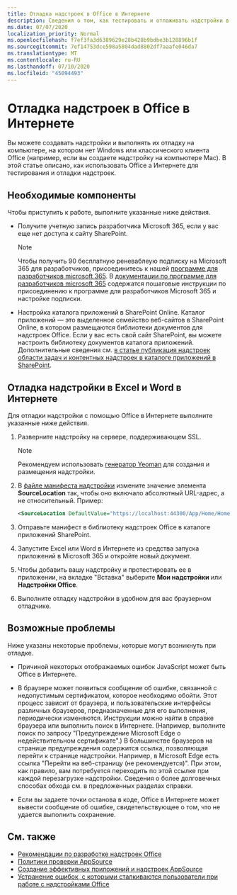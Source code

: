 ```yaml
---
title: Отладка надстроек в Office в Интернете
description: Сведения о том, как тестировать и отлаживать надстройки в Office в Интернете.
ms.date: 07/07/2020
localization_priority: Normal
ms.openlocfilehash: f7ef3fa3d6389629e28b428b9bdbe3b128896b1f
ms.sourcegitcommit: 7ef14753dce598a5804dad8802df7aaafe046da7
ms.translationtype: MT
ms.contentlocale: ru-RU
ms.lasthandoff: 07/10/2020
ms.locfileid: "45094493"
---
```

# <a name="debug-add-ins-in-office-on-the-web"></a>Отладка надстроек в Office в Интернете

Вы можете создавать надстройки и выполнять их отладку на компьютере, на котором нет Windows или классического клиента Office (например, если вы создаете надстройку на компьютере Mac). В этой статье описано, как использовать Office а Интернете для тестирования и отладки надстроек. 

## <a name="prerequisites"></a>Необходимые компоненты

Чтобы приступить к работе, выполните указанные ниже действия.

- Получите учетную запись разработчика Microsoft 365, если у вас еще нет доступа к сайту SharePoint.

  > [!NOTE]
  > Чтобы получить 90 бесплатную реневаблеую подписку на Microsoft 365 для разработчиков, присоединитесь к нашей [программе для разработчиков microsoft 365](https://developer.microsoft.com/office/dev-program). В [документации по программе для разработчиков microsoft 365](/office/developer-program/office-365-developer-program) содержатся пошаговые инструкции по присоединению к программе для разработчиков Microsoft 365 и настройке подписки.

- Настройка каталога приложений в SharePoint Online. Каталог приложений — это выделенное семейство веб-сайтов в SharePoint Online, в котором размещаются библиотеки документов для надстроек Office. Если у вас есть свой сайт SharePoint, вы можете настроить библиотеку документов каталога приложений. Дополнительные сведения см. [в статье публикация надстроек области задач и контентных надстроек в каталоге приложений в SharePoint](../publish/publish-task-pane-and-content-add-ins-to-an-add-in-catalog.md).


## <a name="debug-your-add-in-from-excel-or-word-on-the-web"></a>Отладка надстройки в Excel и Word в Интернете

Для отладки надстройки с помощью Office в Интернете выполните указанные ниже действия.

1. Разверните надстройку на сервере, поддерживающем SSL.

    > [!NOTE]
    > Рекомендуем использовать [генератор Yeoman](https://github.com/OfficeDev/generator-office) для создания и размещения надстройки.

2. В [файле манифеста надстройки](../develop/add-in-manifests.md) измените значение элемента **SourceLocation** так, чтобы оно включало абсолютный URL-адрес, а не относительный. Пример:

    ```xml
    <SourceLocation DefaultValue="https://localhost:44300/App/Home/Home.html" />
    ```

3. Отправьте манифест в библиотеку надстроек Office в каталоге приложений SharePoint.

4. Запустите Excel или Word в Интернете из средства запуска приложений в Microsoft 365 и откройте новый документ.

5. Чтобы добавить вашу надстройку и протестировать ее в приложении, на вкладке "Вставка" выберите **Мои надстройки** или **Надстройки Office**.

6. Выполните отладку надстройки в удобном для вас браузерном отладчике.

## <a name="potential-issues"></a>Возможные проблемы

Ниже указаны некоторые проблемы, которые могут возникнуть при отладке.

- Причиной некоторых отображаемых ошибок JavaScript может быть Office в Интернете.

- В браузере может появиться сообщение об ошибке, связанной с недопустимым сертификатом, которое необходимо обойти. Этот процесс зависит от браузера, и пользовательские интерфейсы различных браузеров, предназначенные для его выполнения, периодически изменяются. Инструкции можно найти в справке браузера или выполнить поиск в Интернете. (Например, выполните поиск по запросу "Предупреждение Microsoft Edge о недействительном сертификате".) В большинстве браузеров на странице предупреждения содержится ссылка, позволяющая перейти к странице надстройки. Например, в Microsoft Edge есть ссылка "Перейти на веб-страницу (не рекомендуется)". При этом, как правило, вам потребуется переходить по этой ссылке при каждой перезагрузке надстройки. Сведения о более долговечных способах обхода см. в предложенных разделах справки.

- Если вы задаете точки останова в коде, Office в Интернете может вывести сообщение об ошибке, свидетельствующее о том, что не удается выполнить сохранение.

## <a name="see-also"></a>См. также

- [Рекомендации по разработке надстроек Office](../concepts/add-in-development-best-practices.md)
- [Политики проверки AppSource](/legal/marketplace/certification-policies)  
- [Создание эффективных приложений и надстроек AppSource](/office/dev/store/create-effective-office-store-listings)  
- [Устранение ошибок, с которыми сталкиваются пользователи при работе с надстройками Office](testing-and-troubleshooting.md)
